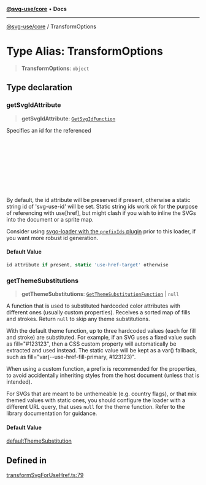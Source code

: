 [**@svg-use/core**](../README.md) • **Docs**

---

[@svg-use/core](../README.md) / TransformOptions

# Type Alias: TransformOptions

> **TransformOptions**: `object`

## Type declaration

### getSvgIdAttribute

> **getSvgIdAttribute**: [`GetSvgIdFunction`](GetSvgIdFunction.md)

Specifies an id for the referenced <svg>, set as the id attribute on the root.
ids are required in order for use[href] to work.

By default, the id attribute will be preserved if present, otherwise a static
string id of 'svg-use-id' will be set. Static string ids work _ok_ for the
purpose of referencing with use[href], but might clash if you wish to inline the
SVGs into the document or a sprite map.

Consider using
[svgo-loader with the `prefixIds` plugin](https://svgo.dev/docs/plugins/prefix-ids/)
prior to this loader, if you want more robust id generation.

#### Default Value

```ts
id attribute if present, static 'use-href-target' otherwise
```

### getThemeSubstitutions

> **getThemeSubstitutions**:
> [`GetThemeSubstitutionFunction`](GetThemeSubstitutionFunction.md) \| `null`

A function that is used to substituted hardcoded color attributes with different
ones (usually custom properties). Receives a sorted map of fills and strokes.
Return `null` to skip any theme substitutions.

With the default theme function, up to three hardcoded values (each for fill and
stroke) are substituted. For example, if an SVG uses a fixed value such as
fill="#123123", then a CSS custom property will automatically be extracted and
used instead. The static value will be kept as a var() fallback, such as
fill="var(--use-href-fill-primary, #123123)".

When using a custom function, a prefix is recommended for the properties, to
avoid accidentally inheriting styles from the host document (unless that is
intended).

For SVGs that are meant to be unthemeable (e.g. country flags), or that mix
themed values with static ones, you should configure the loader with a different
URL query, that uses `null` for the theme function. Refer to the library
documentation for guidance.

#### Default Value

[defaultThemeSubstitution](../functions/defaultThemeSubstitution.md)

## Defined in

[transformSvgForUseHref.ts:79](https://github.com/fpapado/svg-use/blob/cfb17d16e4effa2c9dcbf7f704dead47a35e60aa/packages/core/src/transformSvgForUseHref.ts#L79)
